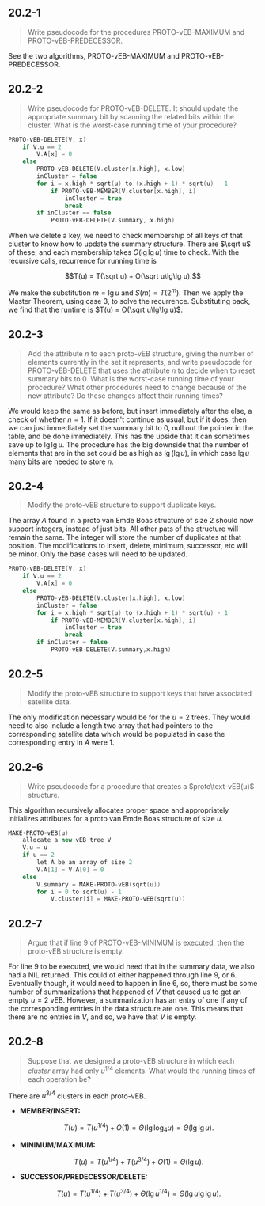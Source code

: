 ## 20.2-1

> Write pseudocode for the procedures $\text{PROTO-vEB-MAXIMUM}$ and $\text{PROTO-vEB-PREDECESSOR}$.

See the two algorithms, $\text{PROTO-vEB-MAXIMUM}$ and $\text{PROTO-vEB-PREDECESSOR}$.

## 20.2-2

> Write pseudocode for $\text{PROTO-vEB-DELETE}$. It should update the appropriate summary bit by scanning the related bits within the cluster. What is the worst-case running time of your procedure?

```cpp
PROTO-vEB-DELETE(V, x)
    if V.u == 2
        V.A[x] = 0
    else
        PROTO-vEB-DELETE(V.cluster[x.high], x.low)
        inCluster = false
        for i = x.high * sqrt(u) to (x.high + 1) * sqrt(u) - 1
            if PROTO-vEB-MEMBER(V.cluster[x.high], i)
                inCluster = true
                break
        if inCluster == false
            PROTO-vEB-DELETE(V.summary, x.high)
```

When we delete a key, we need to check membership of all keys of that cluster to know how to update the summary structure. There are $\sqrt u$ of these, and each membership takes $O(\lg\lg u)$ time to check. With the recursive calls, recurrence for running time is

$$T(u) = T(\sqrt u) + O(\sqrt u\lg\lg u).$$

We make the substitution $m = \lg u$ and $S(m) = T(2^m)$. Then we apply the Master Theorem, using case 3, to solve the recurrence. Substituting back, we find that the runtime is $T(u) = O(\sqrt u\lg\lg u)$.

## 20.2-3

> Add the attribute $n$ to each $\text{proto-vEB}$ structure, giving the number of elements currently in the set it represents, and write pseudocode for $\text{PROTO-vEB-DELETE}$ that uses the attribute $n$ to decide when to reset summary bits to $0$. What is the worst-case running time of your procedure? What other procedures need to change because of the new attribute? Do these changes affect their running times?

We would keep the same as before, but insert immediately after the else, a check of whether $n = 1$. If it doesn't continue as usual, but if it does, then we can just immediately set the summary bit to $0$, null out the pointer in the table, and be done immediately. This has the upside that it can sometimes save up to $\lg\lg u$. The procedure has the big downside that the number of elements that are in the set could be as high as $\lg(\lg u)$, in which case $\lg u$ many bits are needed to store $n$.

## 20.2-4

> Modify the $\text{proto-vEB}$ structure to support duplicate keys.

The array $A$ found in a proto van Emde Boas structure of size $2$ should now support integers, instead of just bits. All other pats of the structure will remain the same. The integer will store the number of duplicates at that position. The modifications to insert, delete, minimum, successor, etc will be minor. Only the base cases will need to be updated.

```cpp
PROTO-vEB-DELETE(V, x)
    if V.u == 2
        V.A[x] = 0
    else
        PROTO-vEB-DELETE(V.cluster[x.high], x.low)
        inCluster = false
        for i = x.high * sqrt(u) to (x.high + 1) * sqrt(u) - 1
            if PROTO-vEB-MEMBER(V.cluster[x.high], i)
                inCluster = true
                break
        if inCluster = false
            PROTO-vEB-DELETE(V.summary,x.high)
```

## 20.2-5

> Modify the $\text{proto-vEB}$ structure to support keys that have associated satellite data.

The only modification necessary would be for the $u = 2$ trees. They would need to also include a length two array that had pointers to the corresponding satellite data which would be populated in case the corresponding entry in $A$ were $1$.

## 20.2-6

> Write pseudocode for a procedure that creates a $proto\text-vEB(u)$ structure.

This algorithm recursively allocates proper space and appropriately initializes attributes for a proto van Emde Boas structure of size $u$.

```cpp
MAKE-PROTO-vEB(u)
    allocate a new vEB tree V
    V.u = u
    if u == 2
        let A be an array of size 2
        V.A[1] = V.A[0] = 0
    else
        V.summary = MAKE-PROTO-vEB(sqrt(u))
        for i = 0 to sqrt(u) - 1
            V.cluster[i] = MAKE-PROTO-vEB(sqrt(u))
```

## 20.2-7

> Argue that if line 9 of $\text{PROTO-vEB-MINIMUM}$ is executed, then the $\text{proto-vEB}$ structure is empty.

For line 9 to be executed, we would need that in the summary data, we also had a $\text{NIL}$ returned. This could of either happened through line 9, or 6. Eventually though, it would need to happen in line 6, so, there must be some number of summarizations that happened of $V$ that caused us to get an empty $u = 2$ $\text{vEB}$. However, a summarization has an entry of one if any of the corresponding entries in the data structure are one. This means that there are no entries in $V$, and so, we have that $V$ is empty.

## 20.2-8

> Suppose that we designed a $\text{proto-vEB}$ structure in which each _cluster_ array had only $u^{1 / 4}$ elements. What would the running times of each operation be?

There are $u^{3 / 4}$ clusters in each $\text{proto-vEB}$.

- **MEMBER/INSERT:**
    
    $$T(u) = T(u^{1 / 4}) + O(1) = \Theta(\lg\log_4 u) = \Theta(\lg\lg u).$$

- **MINIMUM/MAXIMUM:**
    
    $$T(u) = T(u^{1 / 4}) + T(u^{3 / 4}) + O(1) = \Theta(\lg u).$$

- **SUCCESSOR/PREDECESSOR/DELETE:**

    $$T(u) = T(u^{1 / 4}) + T(u^{3 / 4}) + \Theta(\lg u^{1 / 4}) = \Theta(\lg u \lg\lg u).$$
